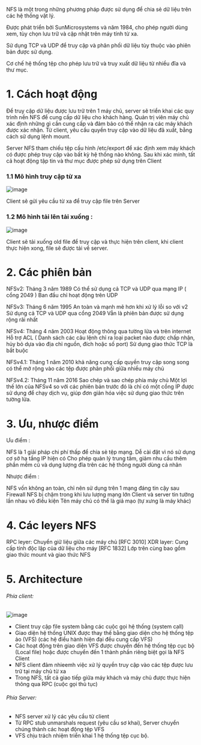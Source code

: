 NFS là một trong những phương pháp được sử dụng để chia sẻ dữ liệu trên các hệ thống vật lý.

Được phát triển bởi SunMicrosystems và năm 1984, cho phép người dùng xem, tùy chọn lưu trữ và cập nhật trên máy tính từ xa.

Sử dụng TCP và UDP để truy cập và phân phối dữ liệu tùy thuộc vào phiên bản được sử dụng.

Cơ chế hệ thống tệp cho phép lưu trữ và truy xuất dữ liệu từ nhiều đĩa và thư mục.

# 1. Cách hoạt động
Để truy cập dữ liệu được lưu trữ trên 1 máy chủ, server sẽ triển khai các quy trình nền NFS để cung cấp dữ liệu cho khách hàng. Quản trị viên máy chủ xác định những gì cần cung cấp và đảm bảo có thể nhận ra các máy khách được xác nhận.
Từ client, yêu cầu quyền truy cập vào dữ liệu đã xuất, bằng cách sử dụng lệnh mount.

Server NFS tham chiếu tệp cấu hình /etc/export để xác định xem máy khách có được phép truy cập vào bất kỳ hệ thống nào không. Sau khi xác minh, tất cả hoạt động tập tin và thư mục được phép sử dụng trên Client

### 1.1 Mô hình truy cập từ xa

![image](https://user-images.githubusercontent.com/101684058/159390405-f0e90201-e9d2-4ad1-90ae-ad0e1295075f.png)

Client sẽ gửi yêu cầu từ xa để truy cập file trên Server

### 1.2 Mô hình tải lên tải xuống :

![image](https://user-images.githubusercontent.com/101684058/159390482-b91d0616-f25d-4f53-8c78-948d7dca418a.png)

Client sẽ tải xuống old file để truy cập và thực hiện trên client, khi client thực hiện xong, file sẽ được tải về server.

# 2. Các phiên bản
NFSv2: Tháng 3 năm 1989
Có thể sử dụng cả TCP và UDP qua mạng IP ( cổng 2049 )
Ban đầu chỉ hoạt động trên UDP

NFSv3: Tháng 6 năm 1995
An toàn và mạnh mẽ hơn khi xử lý lỗi so với v2
Sử dụng cả TCP và UDP qua cổng 2049
Vẫn là phiên bản được sử dụng rộng rãi nhất

NFSv4: Tháng 4 năm 2003
Hoạt động thông qua tường lửa và trên internet
Hỗ trợ ACL ( Danh sách các câu lệnh chỉ ra loại packet nào được chấp nhận, hủy bỏ dựa vào địa chỉ nguồn, đích hoặc số port)
Sử dụng giao thức TCP là bắt buộc

NFSv4.1: Tháng 1 năm 2010
khả năng cung cấp quyền truy cập song song có thể mở rộng vào các tệp được phân phối giữa nhiều máy chủ

NFSv4.2: Tháng 11 năm 2016
Sao chép và sao chép phía máy chủ
Một lợi thế lớn của NFSv4 so với các phiên bản trước đó là chỉ có một cổng IP được sử dụng để chạy dịch vụ, giúp đơn giản hóa việc sử dụng giao thức trên tường lửa.

# 3. Ưu, nhược điểm
Ưu điểm :

NFS là 1 giải pháp chi phí thấp để chia sẻ tệp mạng.
Dễ cài đặt vì nó sử dụng cơ sở hạ tầng IP hiện có
Cho phép quản lý trung tâm, giảm nhu cầu thêm phần mềm cũ và dụng lượng đĩa trên các hệ thống người dùng cá nhân

Nhược điểm :

NFS vốn không an toàn, chỉ nên sử dụng trên 1 mạng đáng tin cậy sau Firewall
NFS bị chậm trong khi lưu lượng mạng lớn
Client và server tin tưởng lần nhau vô điều kiện
Tên máy chủ có thể là giả mạo (tự xưng là máy khác)

# 4. Các leyers NFS
RPC leyer: Chuyển giữ liệu giữa các máy chủ [RFC 3010]
XDR layer: Cung cấp tính độc lập của dữ liệu cho máy [RFC 1832]
Lớp trên cùng bao gồm giao thức mount và giao thức NFS

# 5. Architecture
###### Phía client:

![image](https://user-images.githubusercontent.com/101684058/159390775-8e71c0d2-1a01-4f9e-bfe4-a38c44866572.png)

- Client truy cập file system bằng các cuộc gọi hệ thống (system call)
- Giao diện hệ thống UNIX được thay thế bằng giao diện cho hệ thống tệp ảo (VFS) (các hệ điều hành hiện đại đều cung cấp VFS)
- Các hoạt động trên giao diện VFS được chuyển đến hệ thống tệp cục bộ (Local file) hoặc được chuyển đến 1 thành phần riêng biệt gọi là NFS Client
- NFS client đảm nhieemh việc xử lý quyền truy cập vào các tệp được lưu trữ tại máy chủ từ xa
- Trong NFS, tất cả giao tiếp giữa máy khách và máy chủ được thực hiện thông qua RPC (cuộc gọi thủ tục)

###### Phía Server:

- NFS server xử lý các yêu cầu từ client
- Từ RPC stub unmarshals request (yêu cầu sơ khai), Server chuyển chúng thành các hoạt động tệp VFS
- VFS chịu trách nhiệm triển khai 1 hệ thống tệp cục bộ.




